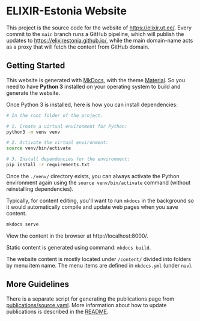 # ELIXIR-Estonia Website

This project is the source code for the website of https://elixir.ut.ee/.
Every commit to the `main` branch runs a GitHub pipeline, which will publish the
updates to https://elixirestonia.github.io/, while the main domain-name acts as
a proxy that will fetch the content from GitHub domain.


## Getting Started

This website is generated with [MkDocs](https://www.mkdocs.org/), with the theme [Material](https://squidfunk.github.io/mkdocs-material/). So you need to have
**Python 3** installed on your operating system to build and generate the
website.

Once Python 3 is installed, here is how you can install dependencies:

```bash
# In the root folder of the project.

# 1. Create a virtual environment for Python:
python3 -m venv venv

# 2. Activate the virtual environment:
source venv/bin/activate

# 3. Install dependencies for the environment:
pip install -r requirements.txt
```

Once the `./venv/` directory exists, you can always activate the Python
environment again using the `source venv/bin/activate` command (without
reinstalling dependencies).

Typically, for content editing, you'll want to run `mkdocs` in the background so
it would automatically compile and update web pages when you save content.

```bash
mkdocs serve
```

View the content in the browser at http://localhost:8000/.

Static content is generated using command: `mkdocs build`.

The website content is mostly located under `/content/` divided into folders by
menu item name. The menu items are defined in `mkdocs.yml` (under `nav`).


## More Guidelines

There is a separate script for generating the publications page from
[publications/source.yaml](publications/source.yaml). More information about
how to update publications is described in the [README](publications/README.md).
